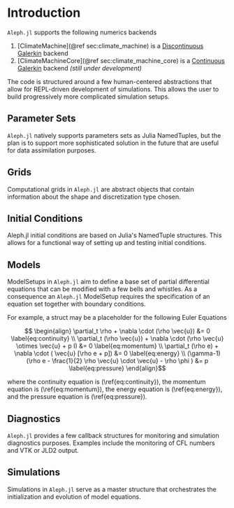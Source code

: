 # Introduction
```Aleph.jl``` supports the following numerics backends 
1. [ClimateMachine](@ref sec:climate_machine) is a [Discontinuous Galerkin](https://github.com/CliMA/ClimateMachine.jl) backend
2. [ClimateMachineCore](@ref sec:climate_machine_core) is a [Continuous Galerkin](https://github.com/CliMA/ClimateMachineCore.jl) backend *(still under development)*

The code is structured around a few human-centered abstractions that allow for REPL-driven development of simulations. This allows the user to build progressively more complicated simulation setups.

## Parameter Sets
```Aleph.jl``` natively supports parameters sets as Julia NamedTuples, but the plan is to support more sophisticated solution in the future that are useful for data assimilation purposes.

## Grids
Computational grids in ```Aleph.jl``` are abstract objects that contain information about the shape and discretization type chosen. 

## Initial Conditions 
Aleph.jl initial conditions are based on Julia's NamedTuple structures. This allows for a functional way of setting up and testing initial conditions.

## Models
ModelSetups in ```Aleph.jl``` aim to define a base set of partial differential equations that can be modified with a few bells and whistles. As a consequence an ```Aleph.jl``` ModelSetup requires the specification of an equation set together with boundary conditions.

For example, a struct may be a placeholder for the following Euler Equations

```math
    \begin{align}
    \partial_t \rho + \nabla \cdot (\rho \vec{u})  &= 0 
    \label{eq:continuity}
    \\
    \partial_t (\rho \vec{u}) + \nabla \cdot (\rho \vec{u} \otimes \vec{u} + p I)  &= 0 
    \label{eq:momentum}
    \\
        \partial_t (\rho e) + \nabla \cdot ( \vec{u} [\rho e + p])  &= 0 
    \label{eq:energy}
    \\
    (\gamma-1) (\rho e -  \frac{1}{2} \rho \vec{u} \cdot \vec{u} - \rho \phi  ) &= p
    \label{eq:pressure}
    \end{align}
```
where the continuity equation is (\ref{eq:continuity}), the momentum equation is (\ref{eq:momentum}), the energy equation is (\ref{eq:energy}), and the pressure equation is (\ref{eq:pressure}).

## Diagnostics
```Aleph.jl``` provides a few callback structures for monitoring and simulation diagnostics purposes. Examples include the monitoring of CFL numbers and VTK or JLD2 output.

## Simulations
Simulations in ```Aleph.jl``` serve as a master structure that orchestrates the initialization and evolution of model equations.